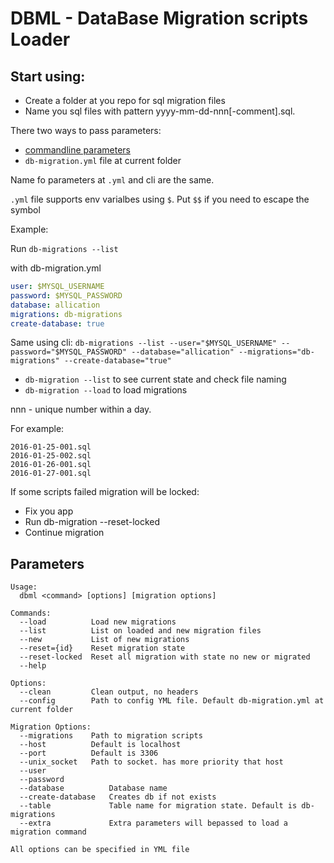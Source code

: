 DBML - DataBase Migration scripts Loader
========================================

## Start using:

* Create a folder at you repo for sql migration files
* Name you sql files with pattern yyyy-mm-dd-nnn[-comment].sql.

There two ways to pass parameters:
* [commandline parameters](#Parameters)
* `db-migration.yml` file at current folder

Name fo parameters at `.yml` and cli are the same.

`.yml` file supports env varialbes using `$`. Put `$$` if you need to escape the symbol

Example:

Run `db-migrations --list`

with db-migration.yml
```yml
user: $MYSQL_USERNAME
password: $MYSQL_PASSWORD
database: allication
migrations: db-migrations
create-database: true
```
 


Same using cli:
`db-migrations --list --user="$MYSQL_USERNAME" --password="$MYSQL_PASSWORD" --database="allication" --migrations="db-migrations" --create-database="true"`



* `db-migration --list` to see current state and check file naming
* `db-migration --load` to load migrations

nnn - unique number within a day.

For example:
```
2016-01-25-001.sql
2016-01-25-002.sql
2016-01-26-001.sql
2016-01-27-001.sql
```

If some scripts failed migration will be locked:
* Fix you app
* Run db-migration --reset-locked
* Continue migration


## Parameters
```
Usage:
  dbml <command> [options] [migration options]

Commands:
  --load          Load new migrations
  --list          List on loaded and new migration files
  --new           List of new migrations
  --reset={id}    Reset migration state
  --reset-locked  Reset all migration with state no new or migrated
  --help

Options:
  --clean         Clean output, no headers
  --config        Path to config YML file. Default db-migration.yml at current folder

Migration Options:
  --migrations    Path to migration scripts
  --host          Default is localhost
  --port          Default is 3306
  --unix_socket   Path to socket. has more priority that host
  --user
  --password
  --database          Database name
  --create-database   Creates db if not exists
  --table             Table name for migration state. Default is db-migrations
  --extra             Extra parameters will bepassed to load a migration command

All options can be specified in YML file
```

